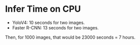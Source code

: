 # Infer Time on CPU

- YoloV4: 10 seconds for two images.
- Faster R-CNN: 13 seconds for two images.

Then, for 1000 images, that would be 23000 seconds = 7 hours.
